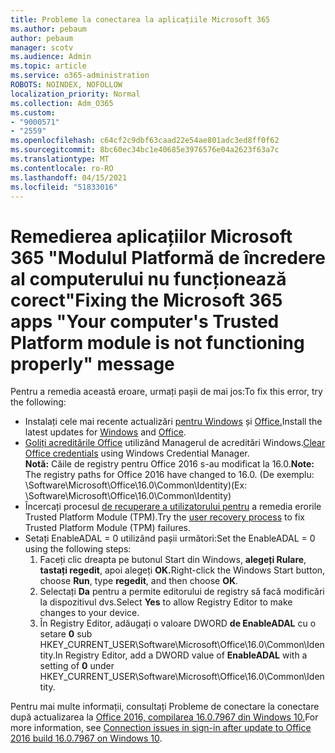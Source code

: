 ```yaml
---
title: Probleme la conectarea la aplicațiile Microsoft 365
ms.author: pebaum
author: pebaum
manager: scotv
ms.audience: Admin
ms.topic: article
ms.service: o365-administration
ROBOTS: NOINDEX, NOFOLLOW
localization_priority: Normal
ms.collection: Adm_O365
ms.custom:
- "9000571"
- "2559"
ms.openlocfilehash: c64cf2c9dbf63caad22e54ae801adc3ed8ff0f62
ms.sourcegitcommit: 8bc60ec34bc1e40685e3976576e04a2623f63a7c
ms.translationtype: MT
ms.contentlocale: ro-RO
ms.lasthandoff: 04/15/2021
ms.locfileid: "51833016"
---
```

# <a name="fixing-the-microsoft-365-apps-your-computers-trusted-platform-module-is-not-functioning-properly-message"></a><span data-ttu-id="abf4e-102">Remedierea aplicațiilor Microsoft 365 "Modulul Platformă de încredere al computerului nu funcționează corect"</span><span class="sxs-lookup"><span data-stu-id="abf4e-102">Fixing the Microsoft 365 apps "Your computer's Trusted Platform module is not functioning properly" message</span></span>

<span data-ttu-id="abf4e-103">Pentru a remedia această eroare, urmați pașii de mai jos:</span><span class="sxs-lookup"><span data-stu-id="abf4e-103">To fix this error, try the following:</span></span>

- <span data-ttu-id="abf4e-104">Instalați cele mai recente actualizări [pentru Windows](https://support.microsoft.com/help/4027667/windows-10-update) și [Office.](https://support.office.com/article/update-office-and-your-computer-with-microsoft-update-2ab296f3-7f03-43a2-8e50-46de917611c5)</span><span class="sxs-lookup"><span data-stu-id="abf4e-104">Install the latest updates for [Windows](https://support.microsoft.com/help/4027667/windows-10-update) and [Office](https://support.office.com/article/update-office-and-your-computer-with-microsoft-update-2ab296f3-7f03-43a2-8e50-46de917611c5).</span></span>
- <span data-ttu-id="abf4e-105">[Goliți acreditările Office](https://docs.microsoft.com/office/troubleshoot/office-suite-issues/another-account-already-signed-in#step-4-clear-cached-credentials-on-the-computer) utilizând Managerul de acreditări Windows.</span><span class="sxs-lookup"><span data-stu-id="abf4e-105">[Clear Office credentials](https://docs.microsoft.com/office/troubleshoot/office-suite-issues/another-account-already-signed-in#step-4-clear-cached-credentials-on-the-computer) using Windows Credential Manager.</span></span><br/>
    <span data-ttu-id="abf4e-106">**Notă:** Căile de registry pentru Office 2016 s-au modificat la 16.0.</span><span class="sxs-lookup"><span data-stu-id="abf4e-106">**Note:** The registry paths for Office 2016 have changed to 16.0.</span></span> <span data-ttu-id="abf4e-107">(De exemplu: \Software\Microsoft\Office\16.0\Common\Identity\)</span><span class="sxs-lookup"><span data-stu-id="abf4e-107">(Ex: \Software\Microsoft\Office\16.0\Common\Identity\)</span></span>
- <span data-ttu-id="abf4e-108">Încercați procesul [de recuperare a utilizatorului pentru](https://docs.microsoft.com/office365/troubleshoot/administration/connection-issue-when-sign-in-office-2016#symptom-2) a remedia erorile Trusted Platform Module (TPM).</span><span class="sxs-lookup"><span data-stu-id="abf4e-108">Try the [user recovery process](https://docs.microsoft.com/office365/troubleshoot/administration/connection-issue-when-sign-in-office-2016#symptom-2) to fix Trusted Platform Module (TPM) failures.</span></span>
- <span data-ttu-id="abf4e-109">Setați EnableADAL = 0 utilizând pașii următori:</span><span class="sxs-lookup"><span data-stu-id="abf4e-109">Set the EnableADAL = 0 using the following steps:</span></span>  
    1. <span data-ttu-id="abf4e-110">Faceți clic dreapta pe butonul Start din Windows, **alegeți Rulare**, **tastați regedit**, apoi alegeți **OK.**</span><span class="sxs-lookup"><span data-stu-id="abf4e-110">Right-click the Windows Start button, choose **Run**, type **regedit**, and then choose **OK**.</span></span>
    2. <span data-ttu-id="abf4e-111">Selectați **Da** pentru a permite editorului de registry să facă modificări la dispozitivul dvs.</span><span class="sxs-lookup"><span data-stu-id="abf4e-111">Select **Yes** to allow Registry Editor to make changes to your device.</span></span>
    3. <span data-ttu-id="abf4e-112">În Registry Editor, adăugați o valoare DWORD **de EnableADAL** cu o setare **0** sub HKEY_CURRENT_USER\Software\Microsoft\Office\16.0\Common\Identity.</span><span class="sxs-lookup"><span data-stu-id="abf4e-112">In Registry Editor, add a DWORD value of **EnableADAL** with a setting of **0** under HKEY_CURRENT_USER\Software\Microsoft\Office\16.0\Common\Identity.</span></span>

<span data-ttu-id="abf4e-113">Pentru mai multe informații, consultați Probleme de conectare la conectare după actualizarea la [Office 2016, compilarea 16.0.7967 din Windows 10.](https://docs.microsoft.com/office365/troubleshoot/administration/connection-issue-when-sign-in-office-2016)</span><span class="sxs-lookup"><span data-stu-id="abf4e-113">For more information, see [Connection issues in sign-in after update to Office 2016 build 16.0.7967 on Windows 10](https://docs.microsoft.com/office365/troubleshoot/administration/connection-issue-when-sign-in-office-2016).</span></span>